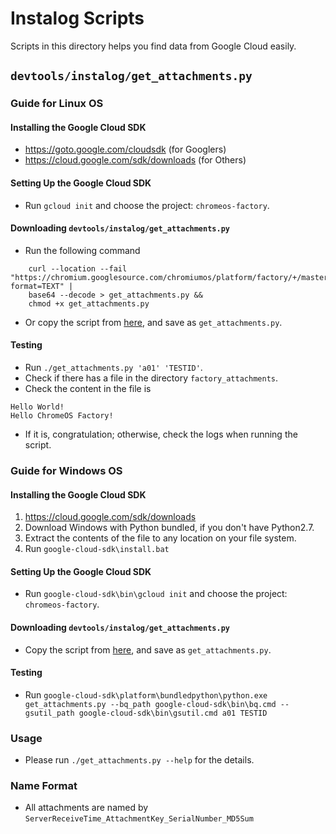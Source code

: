 # Instalog Scripts

Scripts in this directory helps you find data from Google Cloud easily.

## `devtools/instalog/get_attachments.py`

### Guide for Linux OS

#### Installing the Google Cloud SDK

*   https://goto.google.com/cloudsdk (for Googlers)
*   https://cloud.google.com/sdk/downloads (for Others)

#### Setting Up the Google Cloud SDK

*   Run `gcloud init` and choose the project: `chromeos-factory`.

#### Downloading `devtools/instalog/get_attachments.py`

*   Run the following command
```
    curl --location --fail "https://chromium.googlesource.com/chromiumos/platform/factory/+/master/devtools/instalog/get_attachments.py?format=TEXT" |
    base64 --decode > get_attachments.py &&
    chmod +x get_attachments.py
```
*   Or copy the script from [here](get_attachments.py?format=TEXT), and save as
    `get_attachments.py`.

#### Testing

*   Run `./get_attachments.py 'a01' 'TESTID'`.
*   Check if there has a file in the directory `factory_attachments`.
*   Check the content in the file is
```
Hello World!
Hello ChromeOS Factory!
```
*   If it is, congratulation; otherwise, check the logs when running the
    script.

### Guide for Windows OS

#### Installing the Google Cloud SDK

1.  https://cloud.google.com/sdk/downloads
2.  Download Windows with Python bundled, if you don't have Python2.7.
3.  Extract the contents of the file to any location on your file system.
4.  Run `google-cloud-sdk\install.bat`

#### Setting Up the Google Cloud SDK

*   Run `google-cloud-sdk\bin\gcloud init` and choose the project:
    `chromeos-factory`.

#### Downloading `devtools/instalog/get_attachments.py`

*   Copy the script from [here](get_attachments.py?format=TEXT), and save as
    `get_attachments.py`.

#### Testing

*   Run `google-cloud-sdk\platform\bundledpython\python.exe get_attachments.py
    --bq_path google-cloud-sdk\bin\bq.cmd
    --gsutil_path google-cloud-sdk\bin\gsutil.cmd
    a01 TESTID`

### Usage

*   Please run `./get_attachments.py --help` for the details.

### Name Format

*   All attachments are named by
    `ServerReceiveTime_AttachmentKey_SerialNumber_MD5Sum`
